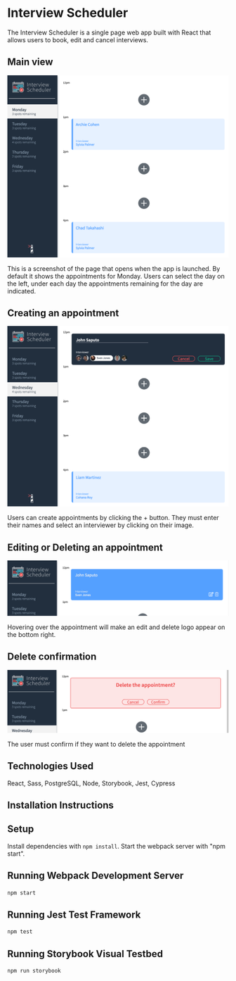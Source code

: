 # Interview Scheduler

The Interview Scheduler is a single page web app built with React that allows users to book, edit and cancel interviews. 

## Main view

<p align="center">
  <img src="https://github.com/jsaputo1/scheduler/blob/master/public/screenshots/index.png" alt="screenshot of main schedule page">
  <p>

This is a screenshot of the page that opens when the app is launched. By default it shows the appointments for Monday. Users can select the day on the left, under each day the appointments remaining for the day are indicated.

## Creating an appointment

<p align="center">

  <img src="https://github.com/jsaputo1/scheduler/blob/master/public/screenshots/Appointment.png" alt="screenshot of create appointment">
  </p>

Users can create appointments by clicking the + button. They must enter their names and select an interviewer by clicking on their image.

## Editing or Deleting an appointment

<p align="center">

  <img src="https://github.com/jsaputo1/scheduler/blob/master/public/screenshots/Edit.png" alt="screenshot of edit/delete">
</p>

Hovering over the appointment will make an edit and delete logo appear on the bottom right.

## Delete confirmation

<p align="center">

  <img src="https://raw.githubusercontent.com/jsaputo1/scheduler/master/public/screenshots/Delete.png" alt="screenshot of delete confirmation">
</p>

The user must confirm if they want to delete the appointment 

## Technologies Used

React, Sass, PostgreSQL, Node, Storybook, Jest, Cypress

## Installation Instructions

## Setup

Install dependencies with `npm install`. Start the webpack server with "npm start".

## Running Webpack Development Server

```sh
npm start
```

## Running Jest Test Framework

```sh
npm test
```

## Running Storybook Visual Testbed

```sh
npm run storybook
```
